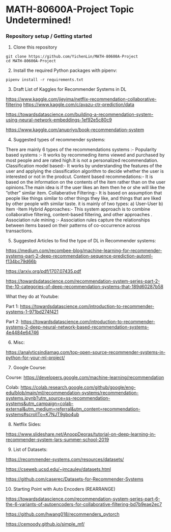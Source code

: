 # MATH-80600A-Project Topic Undetermined!

### Repository setup / Getting started
1. Clone this repository
```shell
git clone https://github.com/YichenLin/MATH-80600A-Project
cd MATH-80600A-Project
```

2. Install the required Python packages with pipenv:
```shell
pipenv install -r requirements.txt

```

3. Draft List of Kaggles for Recommender Systems in DL

https://www.kaggle.com/jieyima/netflix-recommendation-collaborative-filtering
https://www.kaggle.com/c/avazu-ctr-prediction/data


https://towardsdatascience.com/building-a-recommendation-system-using-neural-network-embeddings-1ef92e5c80c9

https://www.kaggle.com/anupriyo/book-recommendation-system

4. Suggested types of recommender systems:

There are mainly 6 types of the recommendations systems :-
Popularity based systems :- It works by recommeding items viewed and purchased by most people and are rated high.It is not a personalized recommendation.
Classification model based:- It works by understanding the features of the user and applying the classification algorithm to decide whether the user is interested or not in the prodcut.
Content based recommedations:- It is based on the information on the contents of the item rather than on the user opinions.The main idea is if the user likes an item then he or she will like the “other” similar item.
Collaberative Filtering:- It is based on assumption that people like things similar to other things they like, and things that are liked by other people with similar taste. it is mainly of two types: a) User-User b) Item -Item
Hybrid Approaches:- This system approach is to combine collaborative filtering, content-based filtering, and other approaches .
Association rule mining :- Association rules capture the relationships between items based on their patterns of co-occurrence across transactions.


5. Suggested Articles to find the type of DL in Recommender systems:

https://medium.com/recombee-blog/machine-learning-for-recommender-systems-part-2-deep-recommendation-sequence-prediction-automl-f134bc79d66b

https://arxiv.org/pdf/1707.07435.pdf

https://towardsdatascience.com/recommendation-system-series-part-2-the-10-categories-of-deep-recommendation-systems-that-189d60287b58


What they do at Youtube:

Part 1:
https://towardsdatascience.com/introduction-to-recommender-systems-1-971bd274f421

Part 2:
https://towardsdatascience.com/introduction-to-recommender-systems-2-deep-neural-network-based-recommendation-systems-4e4484e64746




6. Misc:

https://analyticsindiamag.com/top-open-source-recommender-systems-in-python-for-your-ml-project/


7. Google Course:

Course: https://developers.google.com/machine-learning/recommendation

Colab:
https://colab.research.google.com/github/google/eng-edu/blob/main/ml/recommendation-systems/recommendation-systems.ipynb?utm_source=ss-recommendation-systems&utm_campaign=colab-external&utm_medium=referral&utm_content=recommendation-systems#scrollTo=K7NJT9gbo4ub

8. Netflix Sides:

https://www.slideshare.net/AnoopDeoras/tutorial-on-deep-learning-in-recommender-system-lars-summer-school-2019

9. List of Datasets:

https://recommender-systems.com/resources/datasets/

https://cseweb.ucsd.edu/~jmcauley/datasets.html

https://github.com/caserec/Datasets-for-Recommender-Systems


10. Starting Point with Auto Encoders (REARRANGE)

https://towardsdatascience.com/recommendation-system-series-part-6-the-6-variants-of-autoencoders-for-collaborative-filtering-bd7b9eae2ec7

https://github.com/hwang018/recommenders_pytorch

https://cemoody.github.io/simple_mf/



